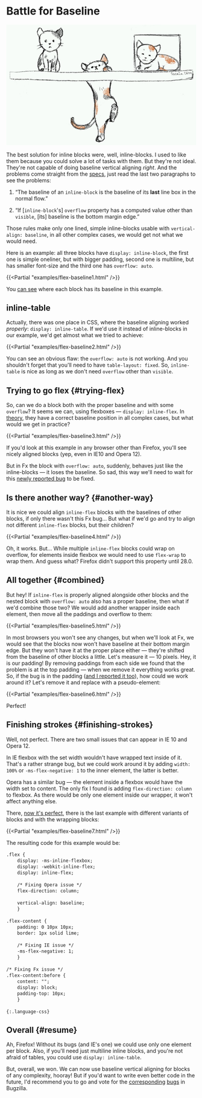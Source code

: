 # Battle for Baseline

![Kitties](flex-baseline.jpg "{:width='756' height='478'}")

The best solution for inline blocks were, well, inline-blocks. I used to like them because you could solve a lot of tasks with them. But they're not ideal. They're not capable of doing baseline vertical aligning *right*. And the problems come straight from the [specs][vertical-align], just read the last two paragraphs to see the problems:

1. “The baseline of an `inline-block` is the baseline of its **last** line box in the normal flow.”

2. “If [`inline-block`'s] `overflow` property has a computed value other than `visible`, [its] baseline is the bottom margin edge.”

Those rules make only one lined, simple inline-blocks usable with `vertical-align: baseline`, in all other complex cases, we would get not what we would need.

Here is an example: all three blocks have `display: inline-block`, the first one is simple oneliner, but with bigger padding, second one is multiline, but has smaller font-size and the third one has `overflow: auto`.

{{<Partial "examples/flex-baseline1.html" />}}

You [can see](*safari "Btw, in the latest Safari the block with `overflow` don't behave according to the specs") where each block has its baseline in this example.

## inline-table

Actually, there was one place in CSS, where the baseline aligning worked *properly*: `display: inline-table`. If we'd use it instead of inline-blocks in our example, we'd get almost what we tried to achieve:

{{<Partial "examples/flex-baseline2.html" />}}

You can see an obvious flaw: the `overflow: auto` is not working. And you shouldn't forget that you'll need to have `table-layout: fixed`. So, `inline-table` is nice as long as we don't need `overflow` other than `visible`.

## Trying to go flex {#trying-flex}

So, can we do a block both with the proper baseline and with some `overflow`? It seems we can, using flexboxes — `display: inline-flex`. In [theory][flex-baselines], they have a correct baseline position in all complex cases, but what would we get in practice?

{{<Partial "examples/flex-baseline3.html" />}}

If you'd look at this example in any browser other than Firefox, you'll see nicely aligned blocks (yep, even in IE10 and Opera 12).

But in Fx the block with `overflow: auto`, suddenly, behaves just like the inline-blocks — it loses the baseline. So sad, this way we'll need to wait for this [newly reported bug][bug1] to be fixed.

## Is there another way? {#another-way}

It is nice we could align `inline-flex` blocks with the baselines of other blocks, if only there wasn't this Fx bug… But what if we'd go and try to align not different `inline-flex` blocks, but their children?

{{<Partial "examples/flex-baseline4.html" />}}

Oh, it works. But… While multiple `inline-flex` blocks could wrap on overflow, for elements inside flexbox we would need to use `flex-wrap` to wrap them. And guess what? Firefox didn't support this property until 28.0.

## All together {#combined}

But hey! If `inline-flex` is properly aligned alongside other blocks and the nested block with `overflow: auto` also has a proper baseline, then what if we'd combine those two? We would add another wrapper inside each element, then move all the paddings and overflow to them:

{{<Partial "examples/flex-baseline5.html" />}}

In most browsers you won't see any changes, but when we'll look at Fx, we would see that the blocks now won't have baseline at their bottom margin edge. But they won't have it at the proper place either — they're shifted from the baseline of other blocks a little. Let's measure it — 10 pixels. Hey, it is our padding! By removing paddings from each side we found that the problem is at the top padding — when we remove it everything works great. So, if the bug is in the padding ([and I reported it too][bug2]), how could we work around it? Let's remove it and replace with a pseudo-element:

{{<Partial "examples/flex-baseline6.html" />}}

Perfect!

## Finishing strokes {#finishing-strokes}

Well, not perfect. There are two small issues that can appear in IE 10 and Opera 12.

In IE flexbox with the set width wouldn't have wrapped text inside of it. That's a rather strange bug, but we could work around it by adding `width: 100%` or `-ms-flex-negative: 1` to the inner element, the latter is better.

Opera has a similar bug — the element inside a flexbox would have the width set to content. The only fix I found is adding `flex-direction: column` to flexbox. As there would be only one element inside our wrapper, it won't affect anything else.

There, [now it's perfect](*without-fallbacks "No fallbacks for older browsers though, but this slightly falls out of this post's scope"), there is the last example with different variants of blocks and with the wrapping blocks:

{{<Partial "examples/flex-baseline7.html" />}}

The resulting code for this example would be:

    .flex {
        display: -ms-inline-flexbox;
        display: -webkit-inline-flex;
        display: inline-flex;

        /* Fixing Opera issue */
        flex-direction: column;

        vertical-align: baseline;
        }

    .flex-content {
        padding: 0 10px 10px;
        border: 1px solid lime;

        /* Fixing IE issue */
        -ms-flex-negative: 1;
        }

    /* Fixing Fx issue */
    .flex-content:before {
        content: "";
        display: block;
        padding-top: 10px;
        }

    {:.language-css}

## Overall {#resume}

Ah, Firefox! Without its bugs (and IE's one) we could use only one element per block. Also, if you'll need just multiline inline blocks, and you're not afraid of tables, you could use `display: inline-table`.


But, overall, we won. We can now use baseline vertical aligning for blocks of any complexity, hooray! But if you'd want to write even better code in the future, I'd recommend you to go and vote for the [corresponding][bug1] [bugs][bug2] in Bugzilla.


[bug1]: https://bugzilla.mozilla.org/show_bug.cgi?id=969874
[bug2]: https://bugzilla.mozilla.org/show_bug.cgi?id=969880
[vertical-align]: http://www.w3.org/TR/CSS2/visudet.html#propdef-vertical-align
[flex-baselines]: http://www.w3.org/TR/css3-flexbox/#flex-baselines